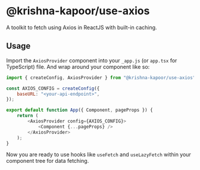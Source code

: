 # @krishna-kapoor/use-axios

A toolkit to fetch using Axios in ReactJS with built-in caching.

## Usage

Import the `AxiosProvider` component into your `_app.js` (or `app.tsx` for TypeScript) file. And wrap around your component like so:

```js
import { createConfig, AxiosProvider } from "@krishna-kapoor/use-axios";

const AXIOS_CONFIG = createConfig({
    baseURL: "<your-api-endpoint>",
});

export default function App({ Component, pageProps }) {
    return (
        <AxiosProvider config={AXIOS_CONFIG}>
            <Component {...pageProps} />
        </AxiosProvider>
    );
}
```

Now you are ready to use hooks like `useFetch` and `useLazyFetch` within your component tree for data fetching.

##
